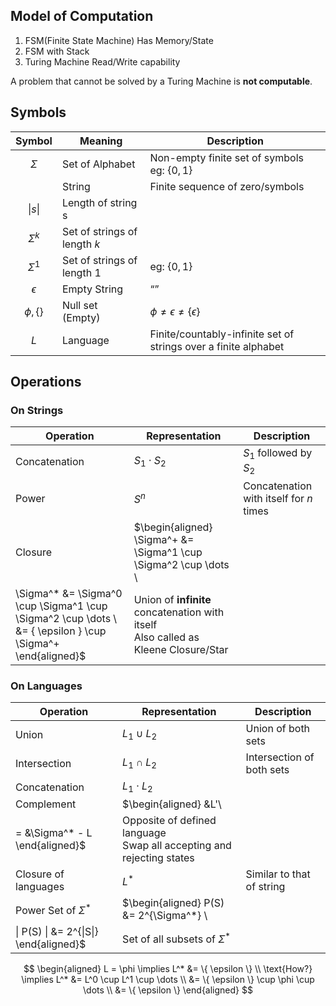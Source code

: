 ## Model of Computation

1. FSM(Finite State Machine)
   Has Memory/State
2. FSM with Stack
3. Turing Machine
   Read/Write capability

A problem that cannot be solved by a Turing Machine is **not computable**.

## Symbols

|    Symbol     | Meaning                      | Description                                                  |
| :-----------: | ---------------------------- | ------------------------------------------------------------ |
|   $\Sigma$    | Set of Alphabet              | Non-empty finite set of symbols<br />eg: $\{0, 1 \}$         |
|               | String                       | Finite sequence of zero/symbols                              |
|     $\| s \|$     | Length of string s           |                                                              |
|  $\Sigma^k$   | Set of strings of length $k$ |                                                              |
|  $\Sigma^1$   | Set of strings of length 1   | eg: $\{0, 1 \}$                                              |
|  $\epsilon$   | Empty String                 | “”                                                           |
| $\phi, \{ \}$ | Null set<br />(Empty)        | $\phi \ne \epsilon \ne \{\epsilon\}$                         |
|      $L$      | Language                     | Finite/countably-infinite set of strings over a finite alphabet |

## Operations

### On Strings

| Operation     | Representation                                               | Description                                                  |
| ------------- | ------------------------------------------------------------ | ------------------------------------------------------------ |
| Concatenation | $S_1 \cdot S_2$                                              | $S_1$ followed by $S_2$                                      |
| Power         | $S^n$                                                        | Concatenation with itself for $n$ times                      |
| Closure       | $\begin{aligned} \Sigma^+ &= \Sigma^1 \cup \Sigma^2 \cup \dots \\
 \Sigma^* &= \Sigma^0 \cup \Sigma^1 \cup \Sigma^2 \cup \dots \\ &=  \{ \epsilon \} \cup \Sigma^+ \end{aligned}$ | Union of **infinite** concatenation with itself<br />Also called as Kleene Closure/Star |

### On Languages

| Operation               | Representation                                               | Description                                                  |
| ----------------------- | ------------------------------------------------------------ | ------------------------------------------------------------ |
| Union                   | $L_1 \cup L_2$                                               | Union of both sets                                           |
| Intersection            | $L_1 \cap L_2$                                               | Intersection of both sets                                    |
| Concatenation           | $L_1 \cdot L_2$                                              |                                                              |
| Complement              | $\begin{aligned} &L'\\
 = &\Sigma^* - L \end{aligned}$        | Opposite of defined language<br />Swap all accepting and rejecting states |
| Closure of languages    | $L^*$                                                        | Similar to that of string                                    |
| Power Set of $\Sigma^*$ | $\begin{aligned} P(S) &= 2^{\Sigma^*} \\
 \| P(S) \| &= 2^{\|S\|} \end{aligned}$ | Set of all subsets of $\Sigma^*$                             |

$$
\begin{aligned}
L = \phi \implies
L^* &= \{ \epsilon \} \\
\text{How?} \implies
L^*
&= L^0 \cup L^1 \cup \dots \\
&= \{ \epsilon \} \cup \phi \cup \dots \\
&= \{ \epsilon \}
\end{aligned}
$$

